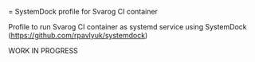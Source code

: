 = SystemDock profile for Svarog CI container

Profile to run Svarog CI container as systemd service using SystemDock (https://github.com/rpavlyuk/systemdock)

WORK IN PROGRESS
